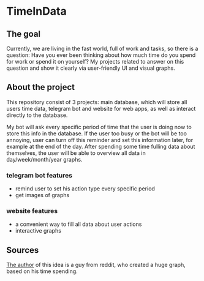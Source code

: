 # TimeInData

## The goal
Currently, we are living in the fast world, full of work and tasks, so there is a 
question: Have you ever been thinking about how much time do you spend for work or 
spend it on yourself? My projects related to answer on this question and show it 
clearly via user-friendly UI and visual graphs.

## About the project
This repository consist of 3 projects: main database, which will store all users time 
data, telegram bot and website for web apps, as well as interact directly to the database.

My bot will ask every specific period of time that the user is doing now to store this info 
in the database. If the user too busy or the bot will be too annoying, user can turn off 
this reminder and set this information later, for example at the end of the day. After
spending some time fulling data about themselves, the user will be able to overview all data in 
day/week/month/year graphs.

### telegram bot features
- remind user to set his action type every specific period
- get images of graphs

### website features
- a convenient way to fill all data about user actions
- interactive graphs


## Sources
[The author][idea_author] of this idea is a guy from reddit, who created a huge graph, based on his 
time spending. 


[idea_author]: https://www.reddit.com/r/dataisbeautiful/comments/13pbi6v/oc_how_i_spent_every_hour_of_an_entire_year/?utm_source=share&utm_medium=web3x&utm_name=web3xcss&utm_term=1&utm_content=share_button
